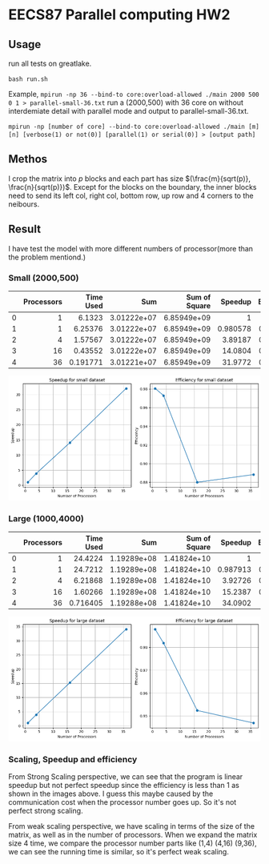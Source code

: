 # EECS87 Parallel computing HW2

## Usage
run all tests on greatlake.
```
bash run.sh 
```

Example, `mpirun -np 36 --bind-to core:overload-allowed ./main 2000 500 0 1 > parallel-small-36.txt` run a (2000,500) with 36 core on without interdemiate detail with parallel mode and output to  parallel-small-36.txt.

```
mpirun -np [number of core] --bind-to core:overload-allowed ./main [m] [n] [verbose(1) or not(0)] [parallel(1) or serial(0)] > [output path]
```

## Methos
I crop the matrix into $p$ blocks and each part has size $(\frac{m}{sqrt(p)}, \frac{n}{sqrt(p)})$. Except for the blocks on the boundary, the inner blocks need to send its left col, right col, bottom row, up row and 4 corners to the neibours.
## Result
I have test the model with more different numbers of processor(more than the problem mentiond.)

### Small (2000,500)
|    |   Processors |   Time Used |         Sum |   Sum of Square |   Speedup |   Efficiency |
|---:|-------------:|------------:|------------:|----------------:|----------:|-------------:|
|  0 |            1 |    6.1323   | 3.01222e+07 |     6.85949e+09 |  1        |     1        |
|  1 |            1 |    6.25376  | 3.01222e+07 |     6.85949e+09 |  0.980578 |     0.980578 |
|  2 |            4 |    1.57567  | 3.01222e+07 |     6.85949e+09 |  3.89187  |     0.972967 |
|  3 |           16 |    0.43552  | 3.01222e+07 |     6.85949e+09 | 14.0804   |     0.880026 |
|  4 |           36 |    0.191771 | 3.01221e+07 |     6.85949e+09 | 31.9772   |     0.888256 |

![image](small.png)

### Large (1000,4000)
|    |   Processors |   Time Used |         Sum |   Sum of Square |   Speedup |   Efficiency |
|---:|-------------:|------------:|------------:|----------------:|----------:|-------------:|
|  0 |            1 |   24.4224   | 1.19289e+08 |     1.41824e+10 |  1        |     1        |
|  1 |            1 |   24.7212   | 1.19289e+08 |     1.41824e+10 |  0.987913 |     0.987913 |
|  2 |            4 |    6.21868  | 1.19289e+08 |     1.41824e+10 |  3.92726  |     0.981816 |
|  3 |           16 |    1.60266  | 1.19289e+08 |     1.41824e+10 | 15.2387   |     0.952417 |
|  4 |           36 |    0.716405 | 1.19288e+08 |     1.41824e+10 | 34.0902   |     0.94695  |

![image](large.png)

### Scaling, Speedup and efficiency
From Strong Scaling perspective, we can see that the program is linear speedup but not perfect speedup since the efficiency is less than 1 as shown in the images above. I guess this maybe caused by the communication cost when the processor number goes up. So it's not perfect strong scaling.


From weak scaling perspective, we have scaling in terms of the size of the matrix, as well as in the number of processors. When we expand the matrix size 4 time, we compare the processor number parts like (1,4) (4,16) (9,36), we can see the running time is similar, so it's perfect weak scaling.